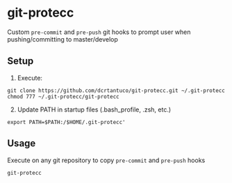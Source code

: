 # git-protecc
Custom `pre-commit` and `pre-push` git hooks to prompt user when pushing/committing to master/develop

## Setup
1. Execute:
```
git clone https://github.com/dcrtantuco/git-protecc.git ~/.git-protecc
chmod 777 ~/.git-protecc/git-protecc
```

2. Update PATH in startup files (.bash_profile, .zsh, etc.)
```
export PATH=$PATH:/$HOME/.git-protecc'
```

## Usage
Execute on any git repository to copy `pre-commit` and `pre-push` hooks
```
git-protecc
```
